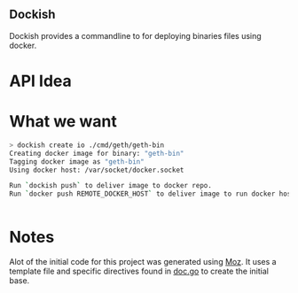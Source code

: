 Dockish
-----------
Dockish provides a commandline to for deploying binaries files using docker.

# API Idea

# What we want

```bash
> dockish create io ./cmd/geth/geth-bin
Creating docker image for binary: "geth-bin"
Tagging docker image as "geth-bin"
Using docker host: /var/socket/docker.socket

Run `dockish push` to deliver image to docker repo.
Run `docker push REMOTE_DOCKER_HOST` to deliver image to run docker host.
```

```bash

```

# Notes
Alot of the initial code for this project was generated using [Moz](https://github.com/influx6/moz).
It uses a template file and specific directives found in [doc.go](./doc.go) to create the initial base.
